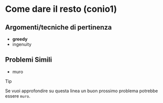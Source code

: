 # Come dare il resto (conio1)



## Argomenti/tecniche di pertinenza

 - **greedy**
 - ingenuity
## Problemi Simili

 - muro

> [!TIP]
> Se vuoi approfondire su questa linea un buon prossimo problema potrebbe essere `muro`.

